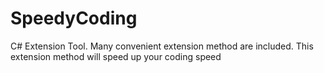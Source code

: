 # SpeedyCoding
C# Extension Tool. Many convenient extension method are included. This extension method will speed up your coding speed 
